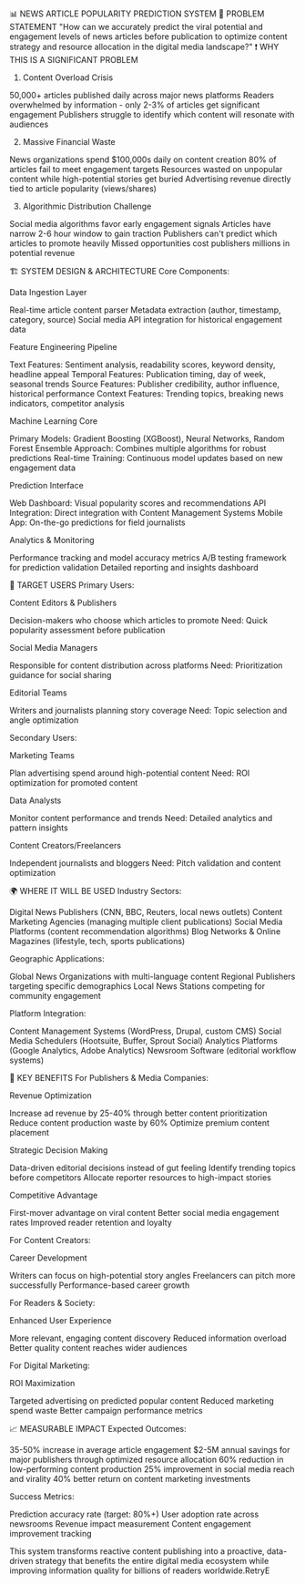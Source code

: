 📊 NEWS ARTICLE POPULARITY PREDICTION SYSTEM
🎯 PROBLEM STATEMENT
"How can we accurately predict the viral potential and engagement levels of news articles before publication to optimize content strategy and resource allocation in the digital media landscape?"
❗ WHY THIS IS A SIGNIFICANT PROBLEM
1. Content Overload Crisis

50,000+ articles published daily across major news platforms
Readers overwhelmed by information - only 2-3% of articles get significant engagement
Publishers struggle to identify which content will resonate with audiences

2. Massive Financial Waste

News organizations spend $100,000s daily on content creation
80% of articles fail to meet engagement targets
Resources wasted on unpopular content while high-potential stories get buried
Advertising revenue directly tied to article popularity (views/shares)

3. Algorithmic Distribution Challenge

Social media algorithms favor early engagement signals
Articles have narrow 2-6 hour window to gain traction
Publishers can't predict which articles to promote heavily
Missed opportunities cost publishers millions in potential revenue


🏗️ SYSTEM DESIGN & ARCHITECTURE
Core Components:

Data Ingestion Layer

Real-time article content parser
Metadata extraction (author, timestamp, category, source)
Social media API integration for historical engagement data


Feature Engineering Pipeline

Text Features: Sentiment analysis, readability scores, keyword density, headline appeal
Temporal Features: Publication timing, day of week, seasonal trends
Source Features: Publisher credibility, author influence, historical performance
Context Features: Trending topics, breaking news indicators, competitor analysis


Machine Learning Core

Primary Models: Gradient Boosting (XGBoost), Neural Networks, Random Forest
Ensemble Approach: Combines multiple algorithms for robust predictions
Real-time Training: Continuous model updates based on new engagement data


Prediction Interface

Web Dashboard: Visual popularity scores and recommendations
API Integration: Direct integration with Content Management Systems
Mobile App: On-the-go predictions for field journalists


Analytics & Monitoring

Performance tracking and model accuracy metrics
A/B testing framework for prediction validation
Detailed reporting and insights dashboard




👥 TARGET USERS
Primary Users:

Content Editors & Publishers

Decision-makers who choose which articles to promote
Need: Quick popularity assessment before publication


Social Media Managers

Responsible for content distribution across platforms
Need: Prioritization guidance for social sharing


Editorial Teams

Writers and journalists planning story coverage
Need: Topic selection and angle optimization



Secondary Users:

Marketing Teams

Plan advertising spend around high-potential content
Need: ROI optimization for promoted content


Data Analysts

Monitor content performance and trends
Need: Detailed analytics and pattern insights


Content Creators/Freelancers

Independent journalists and bloggers
Need: Pitch validation and content optimization




🌍 WHERE IT WILL BE USED
Industry Sectors:

Digital News Publishers (CNN, BBC, Reuters, local news outlets)
Content Marketing Agencies (managing multiple client publications)
Social Media Platforms (content recommendation algorithms)
Blog Networks & Online Magazines (lifestyle, tech, sports publications)

Geographic Applications:

Global News Organizations with multi-language content
Regional Publishers targeting specific demographics
Local News Stations competing for community engagement

Platform Integration:

Content Management Systems (WordPress, Drupal, custom CMS)
Social Media Schedulers (Hootsuite, Buffer, Sprout Social)
Analytics Platforms (Google Analytics, Adobe Analytics)
Newsroom Software (editorial workflow systems)


🎁 KEY BENEFITS
For Publishers & Media Companies:

Revenue Optimization

Increase ad revenue by 25-40% through better content prioritization
Reduce content production waste by 60%
Optimize premium content placement


Strategic Decision Making

Data-driven editorial decisions instead of gut feeling
Identify trending topics before competitors
Allocate reporter resources to high-impact stories


Competitive Advantage

First-mover advantage on viral content
Better social media engagement rates
Improved reader retention and loyalty



For Content Creators:

Career Development

Writers can focus on high-potential story angles
Freelancers can pitch more successfully
Performance-based career growth



For Readers & Society:

Enhanced User Experience

More relevant, engaging content discovery
Reduced information overload
Better quality content reaches wider audiences



For Digital Marketing:

ROI Maximization

Targeted advertising on predicted popular content
Reduced marketing spend waste
Better campaign performance metrics




📈 MEASURABLE IMPACT
Expected Outcomes:

35-50% increase in average article engagement
$2-5M annual savings for major publishers through optimized resource allocation
60% reduction in low-performing content production
25% improvement in social media reach and virality
40% better return on content marketing investments

Success Metrics:

Prediction accuracy rate (target: 80%+)
User adoption rate across newsrooms
Revenue impact measurement
Content engagement improvement tracking


This system transforms reactive content publishing into a proactive, data-driven strategy that benefits the entire digital media ecosystem while improving information quality for billions of readers worldwide.RetryE
